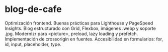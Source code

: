 # blog-de-cafe
Optimización frontend. Buenas prácticas para Lighthouse y PageSpeed Insights. Blog estructurado con Grid, Flexbox, imágenes .webp y soporte .jpg. Modernizr para &lt;picture>, preload, lazy loading y prefetch. Implementación de crossorigin en fuentes. Accesibilidad en formularios: for, id, input, placeholder, type.
